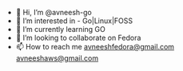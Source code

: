 - 👋 Hi, I’m @avneesh-go
- 👀 I’m interested in - Go|Linux|FOSS
- 🌱 I’m currently learning GO
- 💞️ I’m looking to collaborate on Fedora
- 📫 How to reach me 
avneeshfedora@gmail.com
avneeshaws@gmail.com

<!---
avneesh-go/avneesh-go is a ✨ special ✨ repository because its `README.md` (this file) appears on your GitHub profile.
You can click the Preview link to take a look at your changes.
--->
